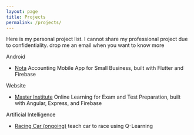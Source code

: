 ```yaml
---
layout: page
title: Projects
permalink: /projects/
---
```


Here is my personal project list. I cannot share my professional project due to confidentiality. drop me an email when you want to know more

Android 
- [Nota](https://play.google.com/apps/testing/com.asyarif.nota) Accounting Mobile App for Small Business, built with Flutter and Firebase

Website
- [Master Institute](https://masterinstitute.id) Online Learning for Exam and Test Preparation, built with Angular, Express, and Firebase

Artificial Intelligence
- [Racing Car (ongoing)](/projects/racing-car) teach car to race using Q-Learning




